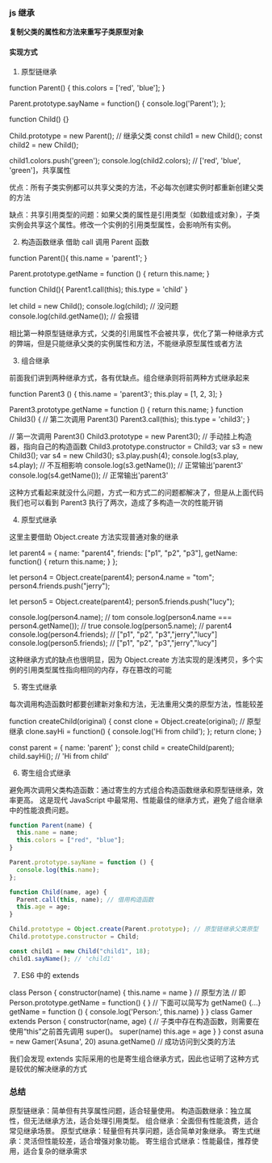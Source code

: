 ### js 继承

**复制父类的属性和方法来重写子类原型对象**

#### 实现方式

1. 原型链继承

function Parent() {
this.colors = ['red', 'blue'];
}

Parent.prototype.sayName = function() {
console.log('Parent');
};

function Child() {}

Child.prototype = new Parent(); // 继承父类
const child1 = new Child();
const child2 = new Child();

child1.colors.push('green');
console.log(child2.colors); // ['red', 'blue', 'green']，共享属性

优点：所有子类实例都可以共享父类的方法，不必每次创建实例时都重新创建父类的方法

缺点：共享引用类型的问题：如果父类的属性是引用类型（如数组或对象），子类实例会共享这个属性。修改一个实例的引用类型属性，会影响所有实例。

2. 构造函数继承
   借助 call 调用 Parent 函数

function Parent(){
this.name = 'parent1';
}

Parent.prototype.getName = function () {
return this.name;
}

function Child(){
Parent1.call(this);
this.type = 'child'
}

let child = new Child();
console.log(child); // 没问题
console.log(child.getName()); // 会报错

相比第一种原型链继承方式，父类的引用属性不会被共享，优化了第一种继承方式的弊端，但是只能继承父类的实例属性和方法，不能继承原型属性或者方法

3. 组合继承

前面我们讲到两种继承方式，各有优缺点。组合继承则将前两种方式继承起来

function Parent3 () {
this.name = 'parent3';
this.play = [1, 2, 3];
}

Parent3.prototype.getName = function () {
return this.name;
}
function Child3() {
// 第二次调用 Parent3()
Parent3.call(this);
this.type = 'child3';
}

// 第一次调用 Parent3()
Child3.prototype = new Parent3();
// 手动挂上构造器，指向自己的构造函数
Child3.prototype.constructor = Child3;
var s3 = new Child3();
var s4 = new Child3();
s3.play.push(4);
console.log(s3.play, s4.play); // 不互相影响
console.log(s3.getName()); // 正常输出'parent3'
console.log(s4.getName()); // 正常输出'parent3'

这种方式看起来就没什么问题，方式一和方式二的问题都解决了，但是从上面代码我们也可以看到 Parent3 执行了两次，造成了多构造一次的性能开销

4. 原型式继承

这里主要借助 Object.create 方法实现普通对象的继承

let parent4 = {
name: "parent4",
friends: ["p1", "p2", "p3"],
getName: function() {
return this.name;
}
};

let person4 = Object.create(parent4);
person4.name = "tom";
person4.friends.push("jerry");

let person5 = Object.create(parent4);
person5.friends.push("lucy");

console.log(person4.name); // tom
console.log(person4.name === person4.getName()); // true
console.log(person5.name); // parent4
console.log(person4.friends); // ["p1", "p2", "p3","jerry","lucy"]
console.log(person5.friends); // ["p1", "p2", "p3","jerry","lucy"]

这种继承方式的缺点也很明显，因为 Object.create 方法实现的是浅拷贝，多个实例的引用类型属性指向相同的内存，存在篡改的可能

5. 寄生式继承

每次调用构造函数时都要创建新对象和方法，无法重用父类的原型方法，性能较差

function createChild(original) {
const clone = Object.create(original); // 原型继承
clone.sayHi = function() {
console.log('Hi from child');
};
return clone;
}

const parent = { name: 'parent' };
const child = createChild(parent);
child.sayHi(); // 'Hi from child'

6. 寄生组合式继承

避免两次调用父类构造函数：通过寄生的方式组合构造函数继承和原型链继承，效率更高。
这是现代 JavaScript 中最常用、性能最佳的继承方式，避免了组合继承中的性能浪费问题。

```js
function Parent(name) {
  this.name = name;
  this.colors = ["red", "blue"];
}

Parent.prototype.sayName = function () {
  console.log(this.name);
};

function Child(name, age) {
  Parent.call(this, name); // 借用构造函数
  this.age = age;
}

Child.prototype = Object.create(Parent.prototype); // 原型链继承父类原型
Child.prototype.constructor = Child;

const child1 = new Child("child1", 18);
child1.sayName(); // 'child1'
```

7. ES6 中的 extends

class Person {
constructor(name) {
this.name = name
}
// 原型方法
// 即 Person.prototype.getName = function() { }
// 下面可以简写为 getName() {...}
getName = function () {
console.log('Person:', this.name)
}
}
class Gamer extends Person {
constructor(name, age) {
// 子类中存在构造函数，则需要在使用“this”之前首先调用 super()。
super(name)
this.age = age
}
}
const asuna = new Gamer('Asuna', 20)
asuna.getName() // 成功访问到父类的方法

我们会发现 extends 实际采用的也是寄生组合继承方式，因此也证明了这种方式是较优的解决继承的方式

### 总结

原型链继承：简单但有共享属性问题，适合轻量使用。
构造函数继承：独立属性，但无法继承方法，适合处理引用类型。
组合继承：全面但有性能浪费，适合常见继承场景。
原型式继承：轻量但有共享问题，适合简单对象继承。
寄生式继承：灵活但性能较差，适合增强对象功能。
寄生组合式继承：性能最佳，推荐使用，适合复杂的继承需求
